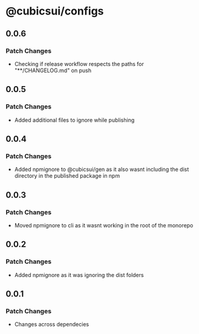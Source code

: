 # @cubicsui/configs

## 0.0.6

### Patch Changes

- Checking if release workflow respects the paths for "\*\*/CHANGELOG.md" on push

## 0.0.5

### Patch Changes

- Added additional files to ignore while publishing

## 0.0.4

### Patch Changes

- Added npmignore to @cubicsui/gen as it also wasnt including the dist directory in the published package in npm

## 0.0.3

### Patch Changes

- Moved npmignore to cli as it wasnt working in the root of the monorepo

## 0.0.2

### Patch Changes

- Added npmignore as it was ignoring the dist folders

## 0.0.1

### Patch Changes

- Changes across dependecies
